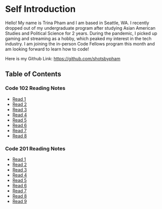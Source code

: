 # Self Introduction

Hello! My name is Trina Pham and I am based in Seattle, WA. I recently dropped out of my undergraduate program after studying Asian American Studies and Political Science for 2 years. During the pandemic, I picked up gaming and streaming as a hobby, which peaked my interest in the tech industry. I am joining the in-person Code Fellows program this month and am looking forward to learn how to code!

Here is my Github Link:
https://github.com/shotsbypham

## Table of Contents

### Code 102 Reading Notes

- [Read 1](102_read01.md)
- [Read 2](102_read02.md)
- [Read 3](102_read03.md)
- [Read 4](102_read04.md)
- [Read 5](102_read05.md)
- [Read 6](102_read06.md)
- [Read 7](102_read07.md)
- [Read 8](102_read08.md)

### Code 201 Reading Notes

- [Read 1](201_read01.md)
- [Read 2](201_read02.md)
- [Read 3](201_read03.md)
- [Read 4](201_read04.md)
- [Read 5](201_read05.md)
- [Read 6](201_read06.md)
- [Read 7](201_read07.md)
- [Read 8](201_read08.md)
- [Read 9](201_read09.md)